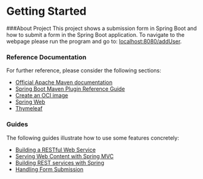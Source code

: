 # Getting Started

###About Project
This project shows a submission form in Spring Boot and how to submit a form in the Spring Boot application.
To navigate to the webpage please run the program and go to:
[localhost:8080/addUser](localhost:8080/addUser).
### Reference Documentation
For further reference, please consider the following sections:

* [Official Apache Maven documentation](https://maven.apache.org/guides/index.html)
* [Spring Boot Maven Plugin Reference Guide](https://docs.spring.io/spring-boot/docs/2.3.0.RELEASE/maven-plugin/reference/html/)
* [Create an OCI image](https://docs.spring.io/spring-boot/docs/2.3.0.RELEASE/maven-plugin/reference/html/#build-image)
* [Spring Web](https://docs.spring.io/spring-boot/docs/2.3.0.RELEASE/reference/htmlsingle/#boot-features-developing-web-applications)
* [Thymeleaf](https://docs.spring.io/spring-boot/docs/2.3.0.RELEASE/reference/htmlsingle/#boot-features-spring-mvc-template-engines)

### Guides
The following guides illustrate how to use some features concretely:

* [Building a RESTful Web Service](https://spring.io/guides/gs/rest-service/)
* [Serving Web Content with Spring MVC](https://spring.io/guides/gs/serving-web-content/)
* [Building REST services with Spring](https://spring.io/guides/tutorials/bookmarks/)
* [Handling Form Submission](https://spring.io/guides/gs/handling-form-submission/)

